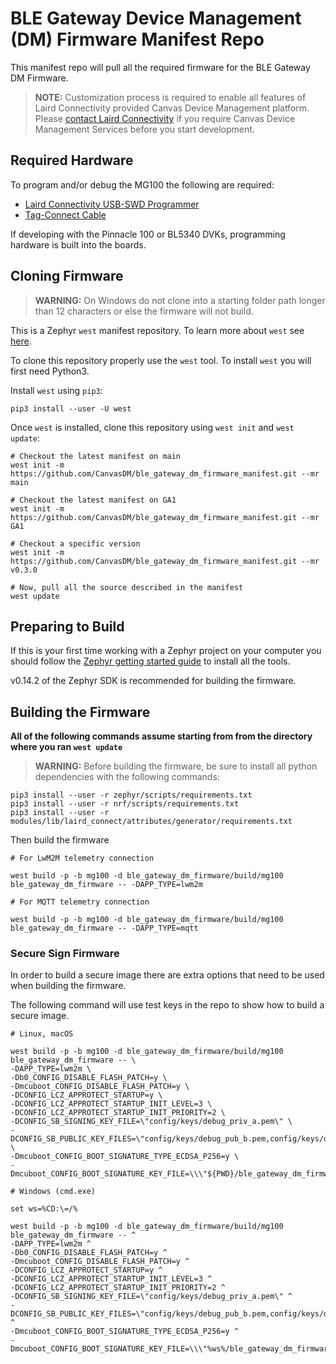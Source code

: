 # BLE Gateway Device Management (DM) Firmware Manifest Repo

This manifest repo will pull all the required firmware for the BLE Gateway DM Firmware.

> **NOTE:** Customization process is required to enable all features of Laird Connectivity provided Canvas Device Management platform. Please [contact Laird Connectivity](https://www.lairdconnect.com/contact) if you require Canvas Device Management Services before you start development.

## Required Hardware

To program and/or debug the MG100 the following are required:
- [Laird Connectivity USB-SWD Programmer](https://www.lairdconnect.com/wireless-modules/programming-kits/usb-swd-programming-kit)
- [Tag-Connect Cable](https://www.tag-connect.com/product/tc2030-ctx-6-pin-cable-for-arm-cortex)

If developing with the Pinnacle 100 or BL5340 DVKs, programming hardware is built into the boards.

## Cloning Firmware

> **WARNING:** On Windows do not clone into a starting folder path longer than 12 characters or else the firmware will not build.

This is a Zephyr `west` manifest repository. To learn more about `west` see [here](https://docs.zephyrproject.org/latest/guides/west/index.html).

To clone this repository properly use the `west` tool. To install `west` you will first need Python3.

Install `west` using `pip3`:

```
pip3 install --user -U west
```

Once `west` is installed, clone this repository using `west init` and `west update`:

```
# Checkout the latest manifest on main
west init -m https://github.com/CanvasDM/ble_gateway_dm_firmware_manifest.git --mr main

# Checkout the latest manifest on GA1
west init -m https://github.com/CanvasDM/ble_gateway_dm_firmware_manifest.git --mr GA1

# Checkout a specific version
west init -m https://github.com/CanvasDM/ble_gateway_dm_firmware_manifest.git --mr v0.3.0

# Now, pull all the source described in the manifest
west update
```

## Preparing to Build

If this is your first time working with a Zephyr project on your computer you should follow the [Zephyr getting started guide](https://docs.zephyrproject.org/latest/getting_started/index.html#) to install all the tools.

v0.14.2 of the Zephyr SDK is recommended for building the firmware.

## Building the Firmware

**All of the following commands assume starting from from the directory where you ran `west update`**

> **WARNING:** Before building the firmware, be sure to install all python dependencies with the following commands:

```
pip3 install --user -r zephyr/scripts/requirements.txt
pip3 install --user -r nrf/scripts/requirements.txt
pip3 install --user -r modules/lib/laird_connect/attributes/generator/requirements.txt
```

Then build the firmware

```
# For LwM2M telemetry connection

west build -p -b mg100 -d ble_gateway_dm_firmware/build/mg100 ble_gateway_dm_firmware -- -DAPP_TYPE=lwm2m

# For MQTT telemetry connection

west build -p -b mg100 -d ble_gateway_dm_firmware/build/mg100 ble_gateway_dm_firmware -- -DAPP_TYPE=mqtt
```

### Secure Sign Firmware

In order to build a secure image there are extra options that need to be used when building the firmware.

The following command will use test keys in the repo to show how to build a secure image.

```
# Linux, macOS

west build -p -b mg100 -d ble_gateway_dm_firmware/build/mg100 ble_gateway_dm_firmware -- \
-DAPP_TYPE=lwm2m \
-Db0_CONFIG_DISABLE_FLASH_PATCH=y \
-Dmcuboot_CONFIG_DISABLE_FLASH_PATCH=y \
-DCONFIG_LCZ_APPROTECT_STARTUP=y \
-DCONFIG_LCZ_APPROTECT_STARTUP_INIT_LEVEL=3 \
-DCONFIG_LCZ_APPROTECT_STARTUP_INIT_PRIORITY=2 \
-DCONFIG_SB_SIGNING_KEY_FILE=\"config/keys/debug_priv_a.pem\" \
-DCONFIG_SB_PUBLIC_KEY_FILES=\"config/keys/debug_pub_b.pem,config/keys/debug_pub_c.pem\" \
-Dmcuboot_CONFIG_BOOT_SIGNATURE_TYPE_ECDSA_P256=y \
-Dmcuboot_CONFIG_BOOT_SIGNATURE_KEY_FILE=\\\"${PWD}/ble_gateway_dm_firmware/config/keys/debug_priv_c.pem\\\"

# Windows (cmd.exe)

set ws=%CD:\=/%

west build -p -b mg100 -d ble_gateway_dm_firmware/build/mg100 ble_gateway_dm_firmware -- ^
-DAPP_TYPE=lwm2m ^
-Db0_CONFIG_DISABLE_FLASH_PATCH=y ^
-Dmcuboot_CONFIG_DISABLE_FLASH_PATCH=y ^
-DCONFIG_LCZ_APPROTECT_STARTUP=y ^
-DCONFIG_LCZ_APPROTECT_STARTUP_INIT_LEVEL=3 ^
-DCONFIG_LCZ_APPROTECT_STARTUP_INIT_PRIORITY=2 ^
-DCONFIG_SB_SIGNING_KEY_FILE=\"config/keys/debug_priv_a.pem\" ^
-DCONFIG_SB_PUBLIC_KEY_FILES=\"config/keys/debug_pub_b.pem,config/keys/debug_pub_c.pem\" ^
-Dmcuboot_CONFIG_BOOT_SIGNATURE_TYPE_ECDSA_P256=y ^
-Dmcuboot_CONFIG_BOOT_SIGNATURE_KEY_FILE=\\\"%ws%/ble_gateway_dm_firmware/config/keys/debug_priv_c.pem\\\"
```
